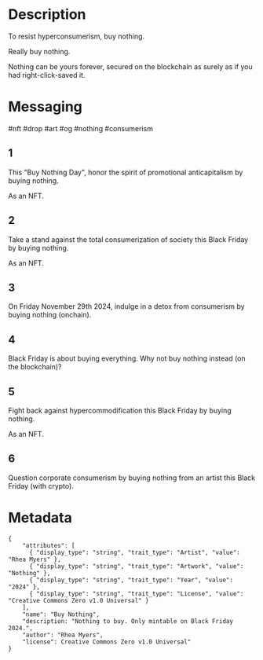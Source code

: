 Description
===========

To resist hyperconsumerism, buy nothing.

Really buy nothing.

Nothing can be yours forever, secured on the blockchain as surely as if you had right-click-saved it.


Messaging
=========

#nft #drop #art #og #nothing #consumerism

1
-----

This "Buy Nothing Day", honor the spirit of promotional anticapitalism by buying nothing.

As an NFT.

2
-----

Take a stand against the total consumerization of society this Black Friday by buying nothing. 

As an NFT.

3
-----

On Friday November 29th 2024, indulge in a detox from consumerism by buying nothing (onchain).

4
-----

Black Friday is about buying everything. Why not buy nothing instead (on the blockchain)?

5
------

Fight back against hypercommodification this Black Friday by buying nothing.

As an NFT.

6
-----

Question corporate consumerism by buying nothing from an artist this Black Friday (with crypto).



Metadata
========

    {
        "attributes": [
          { "display_type": "string", "trait_type": "Artist", "value": "Rhea Myers" },
          { "display_type": "string", "trait_type": "Artwork", "value": "Nothing" },
          { "display_type": "string", "trait_type": "Year", "value": "2024" },
          { "display_type": "string", "trait_type": "License", "value": "Creative Commons Zero v1.0 Universal" }
        ],
        "name": "Buy Nothing",
        "description: "Nothing to buy. Only mintable on Black Friday 2024.",
        "author": "Rhea Myers",
        "license": Creative Commons Zero v1.0 Universal"
    }
